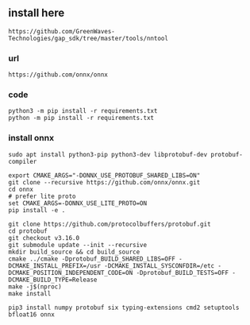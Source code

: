 ## install here
    https://github.com/GreenWaves-Technologies/gap_sdk/tree/master/tools/nntool


### url
    https://github.com/onnx/onnx
### code
    python3 -m pip install -r requirements.txt
    python -m pip install -r requirements.txt
### install onnx
    sudo apt install python3-pip python3-dev libprotobuf-dev protobuf-compiler
    
    export CMAKE_ARGS="-DONNX_USE_PROTOBUF_SHARED_LIBS=ON"
    git clone --recursive https://github.com/onnx/onnx.git
    cd onnx
    # prefer lite proto
    set CMAKE_ARGS=-DONNX_USE_LITE_PROTO=ON
    pip install -e .
    
    git clone https://github.com/protocolbuffers/protobuf.git
    cd protobuf
    git checkout v3.16.0
    git submodule update --init --recursive
    mkdir build_source && cd build_source
    cmake ../cmake -Dprotobuf_BUILD_SHARED_LIBS=OFF -DCMAKE_INSTALL_PREFIX=/usr -DCMAKE_INSTALL_SYSCONFDIR=/etc -DCMAKE_POSITION_INDEPENDENT_CODE=ON -Dprotobuf_BUILD_TESTS=OFF -DCMAKE_BUILD_TYPE=Release
    make -j$(nproc)
    make install
    
    pip3 install numpy protobuf six typing-extensions cmd2 setuptools bfloat16 onnx
